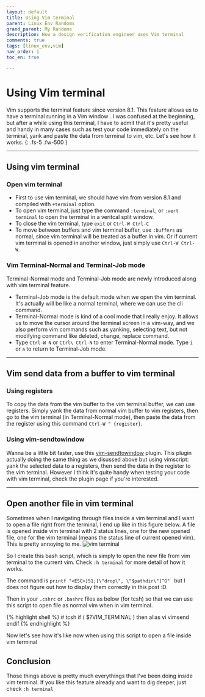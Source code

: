 ```yaml
---
layout: default
title: Using Vim terminal
parent: Linux Env Randoms
grand_parent: My Randoms
description: How a design verification engineer uses Vim terminal
comments: true
tags: [linux_env,vim]
nav_order: 1
toc_en: true

---
```


# Using Vim terminal
Vim supports the terminal feature since version 8.1. This feature allows us to have a terminal running in a Vim window . I was confused at the beginning, but after a while using this terminal, I have to admit that it's pretty useful and handy in many cases such as test your code immediately on the terminal, yank and paste the data from terminal to vim, etc. Let's see how it works.
{: .fs-5 .fw-500 }

---
## Using vim terminal
### Open vim terminal
* First to use vim terminal, we should have vim from version 8.1 and compiled with `+terminal` option.
* To open vim terminal, just type the command `:terminal`, or `:vert terminal` to open the terminal in a veritcal split window.
* To close the vim terminal, type `exit` or `Ctrl-W Ctrl-C`
* To move between buffers and vim terminal buffer, use `:buffers` as normal, since vim terminal will be treated as a buffer in vim. Or if current vim terminal is opened in another window, just simply use `Ctrl-W Ctrl-W`.

### Vim Terminal-Normal and Terminal-Job mode
Terminal-Normal mode and Terminal-Job mode are newly introduced along with vim terminal feature.
* Terminal-Job mode is the default mode when we open the vim terminal. It's actually will be like a normal terminal, where we can use the cli command.
* Terminal-Normal mode is kind of a cool mode that I really enjoy. It allows us to move the cursor around the terminal screen in a vim-way, and we also perform vim commands such as yanking, selecting text, but not modifying command like deleted, change, replace command.
* Type `Ctrl-W N` or `Ctrl\ Ctrl-N` to enter Terminal-Normal mode. Type `i` or `a` to return to Terminal-Job mode.
<script id="asciicast-353835" src="https://asciinema.org/a/353835.js" async></script>

---
## Vim send data from a buffer to vim terminal
### Using registers
To copy the data from the vim buffer to the vim terminal buffer, we can use registers. Simply yank the data from normal vim buffer to vim registers, then go to the vim terminal (in Terminal-Normal mode), then paste the data from the register using this command `Ctrl-W " {register}`.

### Using vim-sendtowindow
Wanna be a little bit faster, use this [vim-sendtowindow](https://github.com/KKPMW/vim-sendtowindow) plugin. This plugin actually doing the same thing as we disussed above but using vimscript: yank the selected data to a registers, then send the data in the register to the vim terminal. However I think it's quite handy when testing your code with vim terminal, check the plugin page if you're interested.

---
## Open another file in vim terminal
Sometimes when I navigating through files inside a vim terminal and I want to open a file right from the terminal, I end up like in this figure below. A file is opened inside vim terminal with 2 status lines, one for the new opened file, one for the vim terminal (means the status line of current opened vim). This is pretty annoying to me.
![vim terminal](https://8zuu0g.by.files.1drv.com/y4ms0VTF1SD3HMx67macafhAd9I7wHvT_mcW8zxEtabiMeFQHpkzte1YonNH3tE4GFSvdnoRfidzg96CxHchAKGBTOD2dlE7vEWciIe_vt_WAxC4Crva_Wci0mNzbBiuKUmswTg4me5_Z_-Y8I4gQLyUB7Xr_ZXD92PgxDEGEOXmpl9xIxxAl8njyzZ1RXGnEHMlpVG9Sylj0I-T4-LWZGwTg)

So I create this bash script, which is simply to open the new file from vim terminal to the current vim. Check `:h terminal` for more detail of how it works.
<script src="https://gist.github.com/dvtalk/7a1776737f4302b3ed7b71b68fce1b35.js"></script>
The command is `printf "<ESC>]51;[\"drop\", \"$pathdir\"]^G" ` but I does not figure out how to display them correctly in this post :D.

Then in your `.cshrc` or `.bashrc` files as below (for tcsh) so that we can use this script to open file as normal vim when in vim terminal.
<div class ="code" markdown="1" >
{% highlight shell %}
# tcsh
if ( $?VIM_TERMINAL ) then
   alias vi vimsend
endif
{% endhighlight %}
</div>

Now let's see how it's like now when using this script to open a file inside vim terminal
<script id="asciicast-353418" src="https://asciinema.org/a/353418.js" async></script>



## Conclusion
Those things above is pretty much everythings that I've been doing inside vim terminal. If you like this feature already and want to dig deeper, just check `:h terminal`
